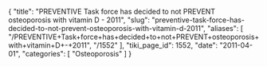 {
  "title": "PREVENTIVE Task force has decided to not PREVENT osteoporosis with vitamin D - 2011",
  "slug": "preventive-task-force-has-decided-to-not-prevent-osteoporosis-with-vitamin-d-2011",
  "aliases": [
    "/PREVENTIVE+Task+force+has+decided+to+not+PREVENT+osteoporosis+with+vitamin+D+-+2011",
    "/1552"
  ],
  "tiki_page_id": 1552,
  "date": "2011-04-01",
  "categories": [
    "Osteoporosis"
  ]
}

